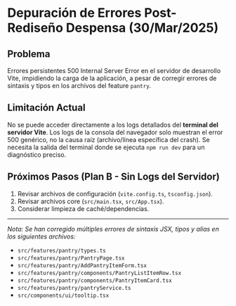 # Depuración de Errores Post-Rediseño Despensa (30/Mar/2025)

## Problema
Errores persistentes 500 Internal Server Error en el servidor de desarrollo Vite, impidiendo la carga de la aplicación, a pesar de corregir errores de sintaxis y tipos en los archivos del feature `pantry`.

## Limitación Actual
No se puede acceder directamente a los logs detallados del **terminal del servidor Vite**. Los logs de la consola del navegador solo muestran el error 500 genérico, no la causa raíz (archivo/línea específica del crash). Se necesita la salida del terminal donde se ejecuta `npm run dev` para un diagnóstico preciso.

## Próximos Pasos (Plan B - Sin Logs del Servidor)
1. Revisar archivos de configuración (`vite.config.ts`, `tsconfig.json`).
2. Revisar archivos core (`src/main.tsx`, `src/App.tsx`).
3. Considerar limpieza de caché/dependencias.

---
*Nota: Se han corregido múltiples errores de sintaxis JSX, tipos y alias en los siguientes archivos:*
* `src/features/pantry/types.ts`
* `src/features/pantry/PantryPage.tsx`
* `src/features/pantry/AddPantryItemForm.tsx`
* `src/features/pantry/components/PantryListItemRow.tsx`
* `src/features/pantry/components/PantryItemCard.tsx`
* `src/features/pantry/pantryService.ts`
* `src/components/ui/tooltip.tsx`
